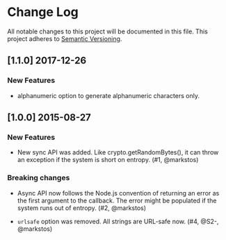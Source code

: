 
# Change Log

All notable changes to this project will be documented in this file.
This project adheres to [Semantic Versioning](http://semver.org/).

## [1.1.0] 2017-12-26

### New Features

- alphanumeric option to generate alphanumeric characters only.

## [1.0.0] 2015-08-27

### New Features

 - New sync API was added. Like crypto.getRandomBytes(), it can throw an exception if the system 
   is short on entropy. (#1, @markstos)

### Breaking changes

- Async API now follows the Node.js convention of returning an error as the first argument
  to the callback. The error might be populated if the system runs out of entropy. (#2, @markstos)

- `urlsafe` option was removed. All strings are URL-safe now. (#4, @S2-, @markstos)
